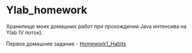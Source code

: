 # Ylab_homework
Хранилище моих домашних работ при прохождении Java интенсива на Ylab (V поток).

Первое домашнее задание - [Homework1_Habits](https://github.com/Wathe6/Ylab_homework/tree/forTeacher/Homework1_Habits)
